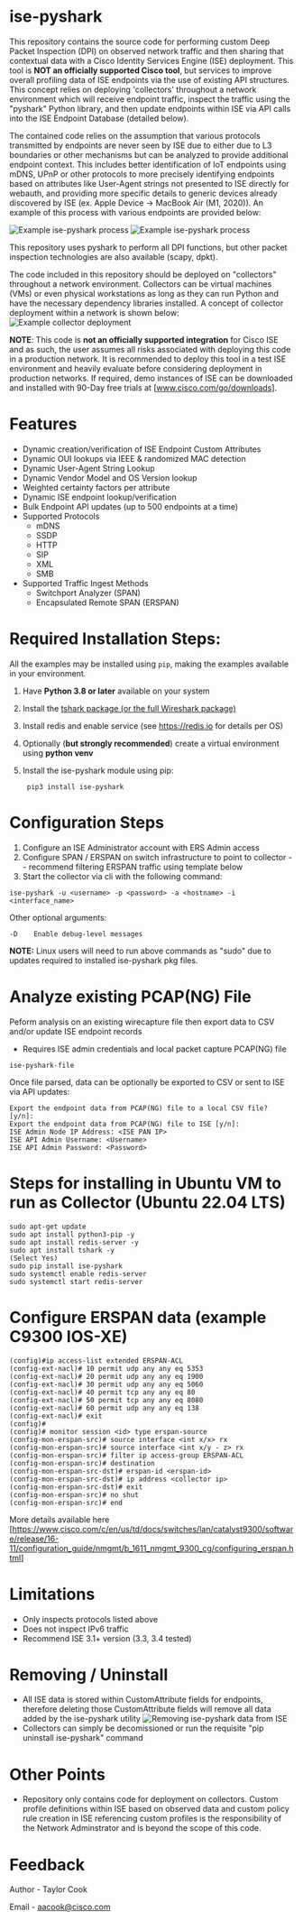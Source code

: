 # ise-pyshark
 
This repository contains the source code for performing custom Deep Packet Inspection (DPI) on observed network traffic and then sharing that contextual data with a Cisco Identity Services Engine (ISE) deployment.  This tool is **NOT an officially supported Cisco tool**, but services to improve overall profiling data of ISE endpoints via the use of existing API structures.  This concept relies on deploying 'collectors' throughout a network environment which will receive endpoint traffic, inspect the traffic using the "pyshark" Python library, and then update endpoints within ISE via API calls into the ISE Endpoint Database (detailed below). 

The contained code relies on the assumption that various protocols transmitted by endpoints are never seen by ISE due to either due to L3 boundaries or other mechanisms but can be analyzed to provide additional endpoint context.  This includes better identification of IoT endpoints using mDNS, UPnP or other protocols to more precisely identifying endpoints based on attributes like User-Agent strings not presented to ISE directly for webauth, and providing more specific details to generic devices already discovered by ISE (ex. Apple Device -> MacBook Air (M1, 2020)). An example of this process with various endpoints are provided below:

![Example ise-pyshark process](/img/ise-pyshark-ex1.png "Example ise-pyshark process.")
![Example ise-pyshark process](/img/ise-pyshark-ex2.png "Example ise-pyshark process.")

This repository uses pyshark to perform all DPI functions, but other packet inspection technologies are also available (scapy, dpkt).

The code included in this repository should be deployed on "collectors" throughout a network environment.  Collectors can be virtual machines (VMs) or even physical workstations as long as they can run Python and have the necessary dependency libraries installed.  A concept of collector deployment within a network is shown below:
![Example collector deployment](/img/collectors.png "Example collector deployment.")

**NOTE**: This code is **not an officially supported integration** for Cisco ISE and as such, the user assumes all risks associated with deploying this code in a production network.  It is recommended to deploy this tool in a test ISE environment and heavily evaluate before considering deployment in production networks.  If required, demo instances of ISE can be downloaded and installed with 90-Day free trials at [www.cisco.com/go/downloads].

# Features

- Dynamic creation/verification of ISE Endpoint Custom Attributes
- Dynamic OUI lookups via IEEE & randomized MAC detection
- Dynamic User-Agent String Lookup
- Dynamic Vendor Model and OS Version lookup
- Weighted certainty factors per attribute
- Dynamic ISE endpoint lookup/verification
- Bulk Endpoint API updates (up to 500 endpoints at a time)
- Supported Protocols
  - mDNS
  - SSDP
  - HTTP
  - SIP
  - XML
  - SMB
- Supported Traffic Ingest Methods
  - Switchport Analyzer (SPAN)
  - Encapsulated Remote SPAN (ERSPAN)

# Required Installation Steps:
All the examples may be installed using `pip`, making the examples available in your environment.

1. Have **Python 3.8 or later** available on your system
2. Install the [tshark package (or the full Wireshark package)](https://tshark.dev/setup/install/)
3. Install redis and enable service (see https://redis.io for details per OS)
4. Optionally (**but strongly recommended**) create a virtual environment using **python venv**
5. Install the ise-pyshark module using pip:

        pip3 install ise-pyshark

# Configuration Steps
1. Configure an ISE Administrator account with ERS Admin access
2. Configure SPAN / ERSPAN on switch infrastructure to point to collector -- recommend filtering ERSPAN traffic using template below
3. Start the collector via cli with the following command:
```
ise-pyshark -u <username> -p <password> -a <hostname> -i <interface_name>
```
Other optional arguments:
```
-D    Enable debug-level messages
```
**NOTE:** Linux users will need to run above commands as "sudo" due to updates required to installed ise-pyshark pkg files.


# Analyze existing PCAP(NG) File
Peform analysis on an existing wirecapture file then export data to CSV and/or update ISE endpoint records
- Requires ISE admin credentials and local packet capture PCAP(NG) file
```
ise-pyshark-file
```
Once file parsed, data can be optionally be exported to CSV or sent to ISE via API updates:
```
Export the endpoint data from PCAP(NG) file to a local CSV file? [y/n]: 
Export the endpoint data from PCAP(NG) file to ISE [y/n]:  
ISE Admin Node IP Address: <ISE PAN IP>
ISE API Admin Username: <Username>
ISE API Admin Password: <Password>
```

# Steps for installing in Ubuntu VM to run as Collector (Ubuntu 22.04 LTS)
```
sudo apt-get update
sudo apt install python3-pip -y
sudo apt install redis-server -y
sudo apt install tshark -y
(Select Yes)
sudo pip install ise-pyshark
sudo systemctl enable redis-server
sudo systemctl start redis-server
```

# Configure ERSPAN data (example C9300 IOS-XE)
```
(config)#ip access-list extended ERSPAN-ACL
(config-ext-nacl)# 10 permit udp any any eq 5353
(config-ext-nacl)# 20 permit udp any any eq 1900
(config-ext-nacl)# 30 permit udp any any eq 5060
(config-ext-nacl)# 40 permit tcp any any eq 80
(config-ext-nacl)# 50 permit tcp any any eq 8080
(config-ext-nacl)# 60 permit udp any any eq 138
(config-ext-nacl)# exit
(config)#
(config)# monitor session <id> type erspan-source
(config-mon-erspan-src)# source interface <int x/x> rx
(config-mon-erspan-src)# source interface <int x/y - z> rx
(config-mon-erspan-src)# filter ip access-group ERSPAN-ACL
(config-mon-erspan-src)# destination
(config-mon-erspan-src-dst)# erspan-id <erspan-id>
(config-mon-erspan-src-dst)# ip address <collector ip>
(config-mon-erspan-src-dst)# exit
(config-mon-erspan-src)# no shut
(config-mon-erspan-src)# end
```
More details available here [https://www.cisco.com/c/en/us/td/docs/switches/lan/catalyst9300/software/release/16-11/configuration_guide/nmgmt/b_1611_nmgmt_9300_cg/configuring_erspan.html]

# Limitations
- Only inspects protocols listed above
- Does not inspect IPv6 traffic
- Recommend ISE 3.1+ version (3.3, 3.4 tested)

# Removing / Uninstall
- All ISE data is stored within CustomAttribute fields for endpoints, therefore deleting those CustomAttribute fields will remove all data added by the ise-pyshark utility
![Removing ise-pyshark data from ISE](/img/ise-pyshark-delete.png "Removing ise-pyshark data from ISE.")
- Collectors can simply be decomissioned or run the requisite "pip uninstall ise-pyshark" command

# Other Points
- Repository only contains code for deployment on collectors.  Custom profile definitions within ISE based on observed data and custom policy rule creation in ISE referencing custom profiles is the responsibility of the Network Adminstrator and is beyond the scope of this code.

# Feedback
Author - Taylor Cook

Email - aacook@cisco.com